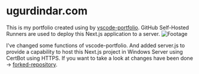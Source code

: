 # ugurdindar.com
This is my portfolio created using by [vscode-portfolio](https://github.com/itsnitinr/vscode-portfolio). GitHub Self-Hosted Runners are used to deploy this Next.js application to a server.
![Footage](https://imgur.com/xpLZHs0.png)

I've changed some functions of vscode-portfolio. And added server.js to provide a capability to host this Next.js project in Windows Server using CertBot using HTTPS. If you want to take a look at changes have been done -> [forked-repository](https://github.com/Tzesh/vscode-portfolio).

